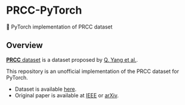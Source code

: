 # PRCC-PyTorch

:shirt: PyTorch implementation of PRCC dataset

## Overview

[**PRCC** dataset](https://www.isee-ai.cn/~yangqize/clothing.html) is a dataset proposed by [Q. Yang et al.](https://ieeexplore.ieee.org/document/8936426).

This repository is an unofficial implementation of the PRCC dataset for PyTorch.

- Dataset is available [here](https://www.isee-ai.cn/~yangqize/clothing.html).
- Original paper is available at [IEEE](https://ieeexplore.ieee.org/document/8936426) or [arXiv](https://arxiv.org/abs/2002.02295).
